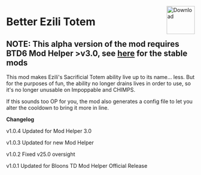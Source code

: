 <a href="https://github.com/doombubbles/better-ezili-totem/releases/latest/download/BetterEziliTotem.dll"><img align="right" alt="Download" height="75" src="https://github.com/doombubbles/BTD6-Mods/blob/main/download.png?raw=true"></a>

# Better Ezili Totem

## NOTE: This alpha version of the mod requires BTD6 Mod Helper >v3.0, see [here](https://github.com/doombubbles/BTD6-Mods#readme) for the stable mods

This mod makes Ezili's Sacrificial Totem ability live up to its name... less. But for the purposes of fun, the ability no longer drains lives in order to use, so it's no longer unusable on Impoppable and CHIMPS.

If this sounds too OP for you, the mod also generates a config file to let you alter the cooldown to bring it more in line. 

**Changelog**

v1.0.4 Updated for Mod Helper 3.0

v1.0.3 Updated for new Mod Helper

v1.0.2 Fixed v25.0 oversight

v1.0.1 Updated for Bloons TD Mod Helper Official Release
